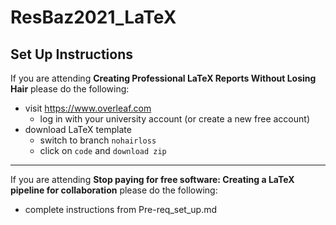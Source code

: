 # ResBaz2021_LaTeX

## Set Up Instructions

If you are attending 
**Creating Professional LaTeX Reports Without Losing Hair**
please do the following:

- visit https://www.overleaf.com
  - log in with your university account (or create a new free account)
- download LaTeX template
  - switch to branch `nohairloss`
  - click on `code` and `download zip`

---

If you are attending
**Stop paying for free software: Creating a LaTeX pipeline for collaboration**
please do the following:

- complete instructions from Pre-req_set_up.md